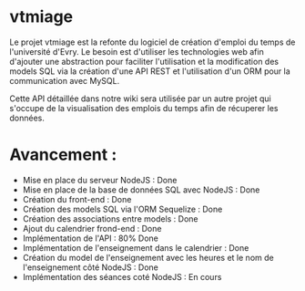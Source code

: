 # vtmiage

Le projet vtmiage est la refonte du logiciel de création d'emploi du temps de l'université d'Evry.
Le besoin est d'utiliser les technologies web afin d'ajouter une abstraction pour faciliter l'utilisation et la modification des models SQL via la création d'une API REST et l'utilisation d'un ORM pour la communication avec MySQL.

Cette API détaillée dans notre wiki sera utilisée par un autre projet qui s'occupe de la visualisation des emplois du temps afin de récuperer les données.

# Avancement : 

- Mise en place du serveur NodeJS : Done
- Mise en place de la base de données SQL avec NodeJS : Done
- Création du front-end : Done
- Création des models SQL via l'ORM Sequelize : Done
- Création des associations entre models : Done
- Ajout du calendrier frond-end : Done
- Implémentation de l'API : 80% Done
- Implémentation de l'enseignement dans le calendrier : Done
- Création du model de l'enseignement avec les heures et le nom de l'enseignement côté NodeJS : Done 
- Implémentation des séances coté NodeJS : En cours

